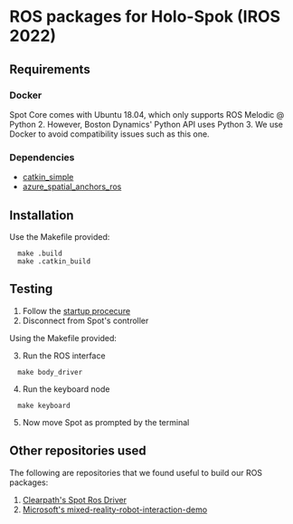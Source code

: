 # ROS packages for Holo-Spok (IROS 2022)

## Requirements

### Docker

Spot Core comes with Ubuntu 18.04, which only supports ROS Melodic @ Python 2. However, Boston Dynamics' Python API uses Python 3. We use Docker to avoid compatibility issues such as this one.

### Dependencies

* [catkin_simple](https://github.com/ImperialCollegeLondon/catkin_simple)
* [azure_spatial_anchors_ros](https://github.com/ImperialCollegeLondon/azure_spatial_anchors_ros)

## Installation

Use the Makefile provided:

```
  make .build
  make .catkin_build
```

## Testing

1. Follow the [startup procecure](https://www.youtube.com/watch?v=NiEFDtUhYKA&t=9s)
2. Disconnect from Spot's controller

Using the Makefile provided:

3. Run the ROS interface
```
  make body_driver
```
4. Run the keyboard node
```
  make keyboard
```
5. Now move Spot as prompted by the terminal


## Other repositories used

The following are repositories that we found useful to build our ROS packages:

1. [Clearpath's Spot Ros Driver](https://github.com/clearpathrobotics/spot_ros)
2. [Microsoft's mixed-reality-robot-interaction-demo](https://github.com/microsoft/mixed-reality-robot-interaction-demo)